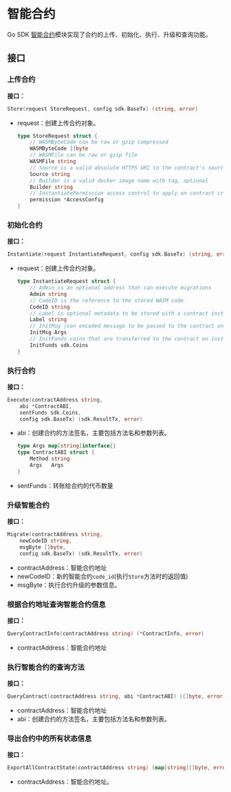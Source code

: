 <!--
order: 6
-->

# 智能合约

Go SDK [智能合约](../../../core_modules/wams.md)模块实现了合约的上传、初始化、执行、升级和查询功能。

## 接口

### 上传合约

**接口：**

```go
Store(request StoreRequest, config sdk.BaseTx) (string, error)
```

- request：创建上传合约对象。

    ```go
    type StoreRequest struct {
        // WASMByteCode can be raw or gzip compressed
        WASMByteCode []byte
        // WASMFile can be raw or gzip file
        WASMFile string
        // Source is a valid absolute HTTPS URI to the contract's source code, optional
        Source string
        // Builder is a valid docker image name with tag, optional
        Builder string
        // InstantiatePermission access control to apply on contract creation, optional
        permission *AccessConfig
    }
    ```

### 初始化合约

**接口：**

```go
Instantiate(request InstantiateRequest, config sdk.BaseTx) (string, error)
```

- request：创建上传合约对象。

    ```go
    type InstantiateRequest struct {
        // Admin is an optional address that can execute migrations
        Admin string
        // CodeID is the reference to the stored WASM code
        CodeID string
        // Label is optional metadata to be stored with a contract instance.
        Label string
        // InitMsg json encoded message to be passed to the contract on instantiation
        InitMsg Args
        // InitFunds coins that are transferred to the contract on instantiation
        InitFunds sdk.Coins
    }
    ```

### 执行合约

**接口：**

```go
Execute(contractAddress string,
    abi *ContractABI,
    sentFunds sdk.Coins,
    config sdk.BaseTx) (sdk.ResultTx, error)
```

- abi：创建合约的方法签名，主要包括方法名和参数列表。

    ```go
    type Args map[string]interface{}
    type ContractABI struct {
        Method string
        Args   Args
    }
    ```

- sentFunds：转账给合约的代币数量

### 升级智能合约

**接口：**

```go
Migrate(contractAddress string,
    newCodeID string,
    msgByte []byte,
    config sdk.BaseTx) (sdk.ResultTx, error)
```

- contractAddress：智能合约地址
- newCodeID：新的智能合约`code_id`(执行`Store`方法时的返回值)
- msgByte：执行合约升级的参数信息。

### 根据合约地址查询智能合约信息

**接口：**

```go
QueryContractInfo(contractAddress string) (*ContractInfo, error)
```

- contractAddress：智能合约地址

### 执行智能合约的查询方法

**接口：**

```go
QueryContract(contractAddress string, abi *ContractABI) ([]byte, error)
```

- contractAddress：智能合约地址
- abi：创建合约的方法签名，主要包括方法名和参数列表。

### 导出合约中的所有状态信息

**接口：**

```go
ExportAllContractState(contractAddress string) (map[string][]byte, error)
```

- contractAddress：智能合约地址。
